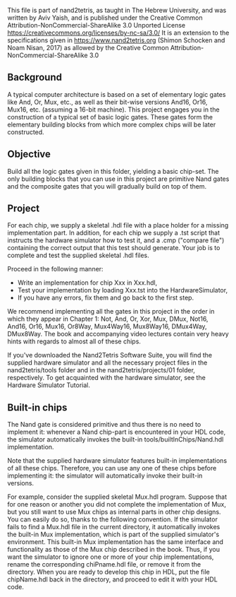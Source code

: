 This file is part of nand2tetris, as taught in The Hebrew University,
and was written by Aviv Yaish, and is published under the Creative 
Common Attribution-NonCommercial-ShareAlike 3.0 Unported License 
https://creativecommons.org/licenses/by-nc-sa/3.0/
It is an extension to the specifications given in https://www.nand2tetris.org (Shimon Schocken and Noam Nisan, 2017)
as allowed by the Creative Common Attribution-NonCommercial-ShareAlike 3.0 

## Background
A typical computer architecture is based on a set of elementary logic gates 
like And, Or, Mux, etc., as well as their bit-wise versions And16, Or16, 
Mux16, etc. (assuming a 16-bit machine). This project engages you in the 
construction of a typical set of basic logic gates. These gates form the 
elementary building blocks from which more complex chips will be later constructed.

## Objective
Build all the logic gates given in this folder, yielding a basic chip-set. 
The only building blocks that you can use in this project are primitive Nand 
gates and the composite gates that you will gradually build on top of them.

## Project
For each chip, we supply a skeletal .hdl file with a place holder for a missing
implementation part. In addition, for each chip we supply a .tst script that 
instructs the hardware simulator how to test it, and a .cmp ("compare file") 
containing the correct output that this test should generate. Your job is to 
complete and test the supplied skeletal .hdl files.

Proceed in the following manner:
- Write an implementation for chip Xxx in Xxx.hdl,
- Test your implementation by loading Xxx.tst into the HardwareSimulator,
- If you have any errors, fix them and go back to the first step.

We recommend implementing all the gates in this project in the order in which 
they appear in Chapter 1:
Not, And, Or, Xor, Mux, DMux, Not16, And16, Or16, Mux16, Or8Way, Mux4Way16,
Mux8Way16, DMux4Way, DMux8Way.
The book and accompanying video lectures contain very heavy hints with regards
to almost all of these chips.

If you've downloaded the Nand2Tetris Software Suite, you will find the supplied
hardware simulator and all the necessary project files in the nand2tetris/tools
folder and in the nand2tetris/projects/01 folder, respectively. To 
get acquainted with the hardware simulator, see the Hardware Simulator Tutorial.

## Built-in chips
The Nand gate is considered primitive and thus there is no need to implement it: 
whenever a Nand chip-part is encountered in your HDL code, the simulator 
automatically invokes the built-in tools/builtInChips/Nand.hdl implementation. 

Note that the supplied hardware simulator features built-in implementations of 
all these chips. Therefore, you can use any one of these chips before 
implementing it: the simulator will automatically invoke their built-in versions.

For example, consider the supplied skeletal Mux.hdl program. Suppose that for 
one reason or another you did not complete the implementation of Mux, but you 
still want to use Mux chips as internal parts in other chip designs. You can 
easily do so, thanks to the following convention. If the simulator fails to 
find a Mux.hdl file in the current directory, it automatically invokes the 
built-in Mux implementation, which is part of the supplied simulator's 
environment. This built-in Mux implementation has the same interface and 
functionality as those of the Mux chip described in the book. Thus, if you want
the simulator to ignore one or more of your chip implementations, rename the 
corresponding chiPname.hdl file, or remove it from the directory. When you are 
ready to develop this chip in HDL, put the file chipName.hdl back in the 
directory, and proceed to edit it with your HDL code.
